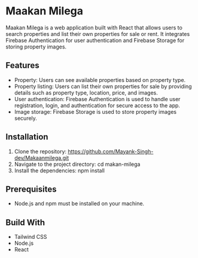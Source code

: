 # Maakan Milega

Maakan Milega is a web application built with React that allows users to search properties and list their own properties for sale or rent. It integrates Firebase Authentication for user authentication and Firebase Storage for storing property images.

## Features

- Property: Users can see available properties based on property type.
- Property listing: Users can list their own properties for sale by providing details such as property type, location, price, and images.
- User authentication: Firebase Authentication is used to handle user registration, login, and authentication for secure access to the app.
- Image storage: Firebase Storage is used to store property images securely.

## Installation

1. Clone the repository: https://github.com/Mayank-Singh-dev/Makaanmilega.git
2. Navigate to the project directory: cd makan-milega
3. Install the dependencies: npm install

## Prerequisites
- Node.js and npm must be installed on your machine.

## Build With
- Tailwind CSS
- Node.js
- React
